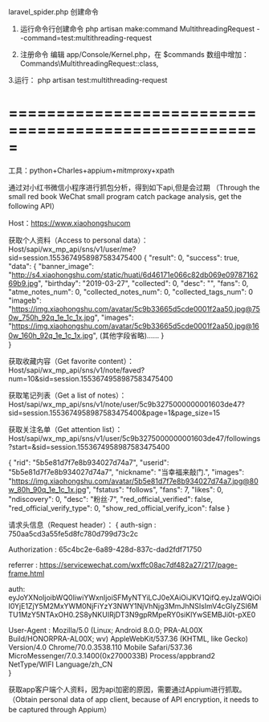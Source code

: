 laravel_spider.php
创建命令
1. 运行命令行创建命令
php artisan make:command MultithreadingRequest --command=test:multithreading-request

2. 注册命令
编辑 app/Console/Kernel.php，在 $commands 数组中增加：
Commands\MultithreadingRequest::class,

3.运行：
php artisan test:multithreading-request


=====================================================
=================



工具：python+Charles+appium+mitmproxy+xpath

通过对小红书微信小程序进行抓包分析，得到如下api,但是会过期
（Through the small red book WeChat small program catch package analysis, get the following API）

Host：https://www.xiaohongshucom

获取个人资料（Access to personal data）：
Host/sapi/wx_mp_api/sns/v1/user/me?sid=session.1553674958987583475400
{
	"result": 0,
	"success": true,
	"data": {
		"banner_image": "http://s4.xiaohongshu.com/static/huati/6d46171e066c82db069e0978716269b9.jpg",
		"birthday": "2019-03-27",
		"collected": 0,
		"desc": "",
		"fans": 0,
		"atme_notes_num": 0,
		"collected_notes_num": 0,
		"collected_tags_num": 0
"imageb":
"https://img.xiaohongshu.com/avatar/5c9b33665d5cde0001f2aa50.jpg@750w_750h_92q_1e_1c_1x.jpg",
		"images": "https://img.xiaohongshu.com/avatar/5c9b33665d5cde0001f2aa50.jpg@160w_160h_92q_1e_1c_1x.jpg",
		(其他字段省略)……
}		
}



获取收藏内容（Get favorite content）：
Host/sapi/wx_mp_api/sns/v1/note/faved?num=10&sid=session.1553674958987583475400



获取笔记列表（Get a list of notes）：
Host/sapi/wx_mp_api/sns/v1/note/user/5c9b3275000000001603de47?sid=session.1553674958987583475400&page=1&page_size=15



获取关注名单（Get attention list）：
Host/sapi/wx_mp_api/sns/v1/user/5c9b3275000000001603de47/followings?start=&sid=session.1553674958987583475400

{
		"rid": "5b5e81d7f7e8b934027d74a7",
		"userid": "5b5e81d7f7e8b934027d74a7",
		"nickname": "当幸福来敲门.",
		"images": "https://img.xiaohongshu.com/avatar/5b5e81d7f7e8b934027d74a7.jpg@80w_80h_90q_1e_1c_1x.jpg",
		"fstatus": "follows",
		"fans": 7,
		"likes": 0,
		"ndiscovery": 0,
		"desc": "粉丝·7",
		"red_official_verified": false,
		"red_official_verify_type": 0,
		"show_red_official_verify_icon": false
}

请求头信息（Request header）：
{
auth-sign : 750aa5cd3a55fe5d8fc780d799d73c2c  

Authorization : 65c4bc2e-6a89-428d-837c-dad2fdf71750  

referrer :  https://servicewechat.com/wxffc08ac7df482a27/217/page-frame.html 

auth: eyJoYXNoIjoibWQ0IiwiYWxnIjoiSFMyNTYiLCJ0eXAiOiJKV1QifQ.eyJzaWQiOiI0YjE1ZjY5M2MxYWM0NjFiYzY3NWY1NjVhNjg3MmJhNSIsImV4cGlyZSI6MTU1MzY5NTAxOH0.2S8yNKUIRjDT3N9gpRMpeRY0siKlYwSEMBJi0t-pXE0  

User-Agent : Mozilla/5.0 (Linux; Android 8.0.0; PRA-AL00X Build/HONORPRA-AL00X; wv) AppleWebKit/537.36 (KHTML, like Gecko) Version/4.0 Chrome/70.0.3538.110 Mobile Safari/537.36 MicroMessenger/7.0.3.1400(0x2700033B) Process/appbrand2 NetType/WIFI Language/zh_CN  
}





获取app客户端个人资料，因为api加密的原因，需要通过Appium进行抓取。
（Obtain personal data of app client, because of API encryption, it needs to be captured through Appium）

